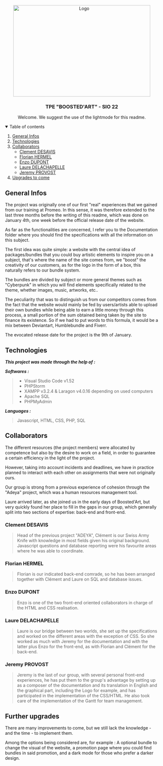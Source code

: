 <!-- PROJECT LOGO -->
<br />
<p align="center">
    <img src="https://i.imgur.com/mLdO8pH.png" alt="Logo" width="450" height="300">
  
  <h3 align="center">TPE "BOOSTED'ART" - SIO 22 </h3>

  <p align="center">Welcome. We suggest the use of the lightmode for this readme.</p>



<details open="open">
  <summary>Table of contents</summary>
  <ol>
    <li>
      <a href="#General-infos">General Infos</a>
    </li>
    <li>
      <a href="#Technologies">Technologies</a>
    </li>
    <li>
      <a href="#Collaborators">Collaborators</a>
      <ul>
        <li><a href="#Clement-desavis">Clement DESAVIS</a></li>
        <li><a href="#Florian-hermel">Florian HERMEL</a></li>
        <li><a href="#Enzo-dupont">Enzo DUPONT</a></li>
        <li><a href="#Laure-delachapelle">Laure DELACHAPELLE</a></li>
        <li><a href="#Jeremy-provost">Jeremy PROVOST</a></li>
      </ul>
    </li>
    <li>
      <a href="#Further-upgrades">Upgrades to come</a>
    </li>
</details>


## General Infos

The project was originally one of our first "real" experiences that we gained from our training at Promeo. In this sense, it was therefore extended to the last three months before the writing of this readme, which was done on January 4th, one week before the official release date of the website. 

As far as the functionalities are concerned, I refer you to the Documentation folder where you should find the specifications with all the information on this subject.

The first idea was quite simple: a website with the central idea of packages/bundles that you could buy artistic elements to inspire you on a subject, that's where the name of the site comes from, we "boost" the creativity of our customers, as for the logo in the form of a box, this naturally refers to our bundle system.

The bundles are divided by subject or more general themes such as "Cyberpunk" in which you will find elements specifically related to the theme, whether images, music, artworks, etc..

The peculiarity that was to distinguish us from our competitors comes from the fact that the website would mainly be fed by users/artists able to upload their own bundles while being able to earn a little money through this process, a small portion of the sum obtained being taken by the site to finance its existence. So if we had to put words to this formula, it would be a mix between Deviantart, Humblebundle and Fiverr.

The evocated release date for the project is the 9th of January.

## Technologies

***This project was made through the help of :***

***Softwares :***

> * Visual Studio Code v1.52
> * PHPStorm
> * XAMPP v3.2.4 & Laragon v4.0.16 depending on used computers
> * Apache SQL
> * PHPMyAdmin

***Languages :***

> Javascript, HTML, CSS, PHP, SQL

## Collaborators

The different resources (the project members) were allocated by competence but also by the desire to work on a field, in order to guarantee a certain efficiency in the light of the project.

However, taking into account incidents and deadlines, we have in practice planned to interact with each other on assignments that were not originally ours. 

Our group is strong from a previous experience of cohesion through the "Adeya" project, which was a human resources management tool. 

Laure arrived later, as she joined us in the early days of Boosted'Art, but very quickly found her place to fill in the gaps in our group, which generally split into two sections of expertise: back-end and front-end.

### Clement DESAVIS

> Head of the previous project "ADEYA", Clément is our Swiss Army Knife with knowledge in most fields given his original background. Javascript questions and database reporting were his favourite areas where he was able to coordinate.

### Florian HERMEL

> Florian is our indicated back-end comrade, so he has been arranged together with Clément and Laure on SQL and database issues.

### Enzo DUPONT

> Enzo is one of the two front-end oriented collaborators in charge of the HTML and CSS realisation.

### Laure DELACHAPELLE

> Laure is our bridge between two worlds, she set up the specifications and worked on the different areas with the exception of CSS. So she worked as much with Jeremy for the documentation and with the latter plus Enzo for the front-end, as with Florian and Clément for the back-end.

### Jeremy PROVOST

> Jeremy is the last of our group, with several personal front-end experiences, he has put them to the group's advantage by setting up as a composer of the documentation and its translation in English and the graphical part, including the Logo for example, and has participated in the implementation of the CSS/HTML. He also took care of the implementation of the Gantt for team management.

## Further upgrades

There are many improvements to come, but we still lack the knowledge - and the time - to implement them. 

Among the options being considered are, for example : A optional bundle to change the visual of the website, a promotion page where you could find bundles in said promotion, and a dark mode for those who prefer a darker design.
